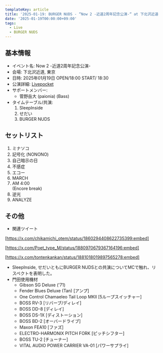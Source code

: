 ```yaml
---
templateKey: article
title: '2025-01-19: BURGER NUDS - “Now 2 -近道2周年記念公演-“ at 下北沢近道'
date: '2025-01-19T00:00:00+09:00'
tags:
  - Live
  - BURGER NUDS
---
```

## 基本情報

* イベント名: Now 2 -近道2周年記念公演-
* 会場: 下北沢近道, 東京
* 日時: 2025年01月19日 OPEN/18:00 START/ 18:30
* 公演詳細: [Livepocket](https://t.livepocket.jp/e/now20119)
* サポートメンバー:
  * 菅野岳大 (paionia) (Bass)
* タイムテーブル/共演:
    1. SleepInside
    1. せだい
    1. BURGER NUDS

## セットリスト

1. ミナソコ
1. 記号化 (NONONO)
1. 自己暗示の日
1. 不感症
1. エコー
1. MARCH
1. AM 4:00  
   (Encore break)
1. 逆光
1. ANALYZE

## その他

- 関連ツイート

[https://x.com/chikamichi_otem/status/1860294408622735399:embed]

[https://x.com/Poet_type_M/status/1880970679367164196:embed]


[https://x.com/tontenkankan/status/1881018019897565278:embed]


- SleepInside, せだいともにBURGER NUDSとの共演についてMCで触れ、リスペクトを表明した。
- 門田使用機材
  - Gibson SG Deluxe ('71)
  - Fender Blues Deluxe (Tan) [アンプ]
  - One Control Chamaeleo Tail Loop MKII [5ループスイッチャー]
  - BOSS RV-3 [リバーブ/ディレイ]
  - BOSS DD-8 [ディレイ]
  - BOSS DS-1X [ディストーション]
  - BOSS BD-2 [オーバードライブ]
  - Maxon FEA10 [ファズ]
  - ELECTRO-HARMONIX PITCH FORK [ピッチシフター]
  - BOSS TU-2 [チューナー]
  - VITAL AUDIO POWER CARRIER VA-01 [パワーサプライ]

